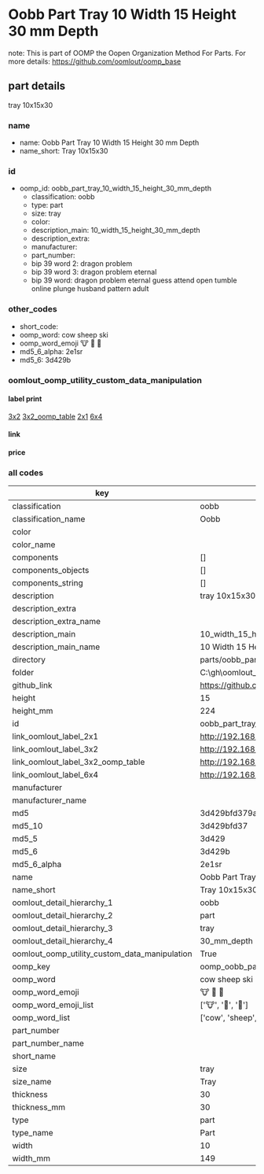 # Oobb Part Tray 10 Width 15 Height 30 mm Depth  

note: This is part of OOMP the Oopen Organization Method For Parts. For more details: https://github.com/oomlout/oomp_base

##  part details
  



tray 10x15x30



### name
* name: Oobb Part Tray 10 Width 15 Height 30 mm Depth
* name_short: Tray 10x15x30 
### id
* oomp_id: oobb_part_tray_10_width_15_height_30_mm_depth
  * classification: oobb
  * type: part
  * size: tray
  * color: 
  * description_main: 10_width_15_height_30_mm_depth
  * description_extra: 
  * manufacturer: 
  * part_number: 
  * bip 39 word 2: dragon problem
  * bip 39 word 3: dragon problem eternal
  * bip 39 word: dragon problem eternal guess attend open tumble online plunge husband pattern adult

### other_codes
* short_code: 
* oomp_word: cow sheep ski
* oomp_word_emoji :cow: :sheep: :ski:
* md5_6_alpha: 2e1sr
* md5_6: 3d429b






### oomlout_oomp_utility_custom_data_manipulation
#### label print
[3x2](http://192.168.1.245:1112/?label=oomp%202e1sr)
[3x2_oomp_table](http://192.168.1.108:1112/?label=oomp%202e1sr)
[2x1](http://192.168.1.242:1112/?label=oomp%202e1sr)
[6x4](http://192.168.1.55:1112/?label=oomp%202e1sr)    

#### link

                              

#### price







### all codes 
| key | value |  
| --- | --- |  
| classification | oobb |  
| classification_name | Oobb |  
| color |  |  
| color_name |  |  
| components | [] |  
| components_objects | [] |  
| components_string | [] |  
| description | tray 10x15x30 |  
| description_extra |  |  
| description_extra_name |  |  
| description_main | 10_width_15_height_30_mm_depth |  
| description_main_name | 10 Width 15 Height 30 mm Depth |  
| directory | parts/oobb_part_tray_10_width_15_height_30_mm_depth |  
| folder | C:\gh\oomlout_oobb_version_4_generated_parts\parts\oobb_part_tray_10_width_15_height_30_mm_depth |  
| github_link | https://github.com/oomlout/oomlout_oomp_part_src/tree/main/parts/oobb_part_tray_10_width_15_height_30_mm_depth |  
| height | 15 |  
| height_mm | 224 |  
| id | oobb_part_tray_10_width_15_height_30_mm_depth |  
| link_oomlout_label_2x1 | http://192.168.1.242:1112/?label=oomp%202e1sr |  
| link_oomlout_label_3x2 | http://192.168.1.245:1112/?label=oomp%202e1sr |  
| link_oomlout_label_3x2_oomp_table | http://192.168.1.108:1112/?label=oomp%202e1sr |  
| link_oomlout_label_6x4 | http://192.168.1.55:1112/?label=oomp%202e1sr |  
| manufacturer |  |  
| manufacturer_name |  |  
| md5 | 3d429bfd379afd4a6c8746769b2ada10 |  
| md5_10 | 3d429bfd37 |  
| md5_5 | 3d429 |  
| md5_6 | 3d429b |  
| md5_6_alpha | 2e1sr |  
| name | Oobb Part Tray 10 Width 15 Height 30 mm Depth |  
| name_short | Tray 10x15x30  |  
| oomlout_detail_hierarchy_1 | oobb |  
| oomlout_detail_hierarchy_2 | part |  
| oomlout_detail_hierarchy_3 | tray |  
| oomlout_detail_hierarchy_4 | 30_mm_depth |  
| oomlout_oomp_utility_custom_data_manipulation | True |  
| oomp_key | oomp_oobb_part_tray_10_width_15_height_30_mm_depth |  
| oomp_word | cow sheep ski |  
| oomp_word_emoji | :cow: :sheep: :ski: |  
| oomp_word_emoji_list | [':cow:', ':sheep:', ':ski:'] |  
| oomp_word_list | ['cow', 'sheep', 'ski'] |  
| part_number |  |  
| part_number_name |  |  
| short_name |  |  
| size | tray |  
| size_name | Tray |  
| thickness | 30 |  
| thickness_mm | 30 |  
| type | part |  
| type_name | Part |  
| width | 10 |  
| width_mm | 149 |  
